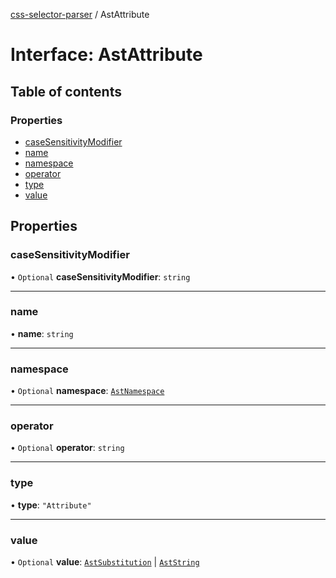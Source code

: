 [css-selector-parser](../README.md) / AstAttribute

# Interface: AstAttribute

## Table of contents

### Properties

- [caseSensitivityModifier](AstAttribute.md#casesensitivitymodifier)
- [name](AstAttribute.md#name)
- [namespace](AstAttribute.md#namespace)
- [operator](AstAttribute.md#operator)
- [type](AstAttribute.md#type)
- [value](AstAttribute.md#value)

## Properties

### caseSensitivityModifier

• `Optional` **caseSensitivityModifier**: `string`

___

### name

• **name**: `string`

___

### namespace

• `Optional` **namespace**: [`AstNamespace`](../README.md#astnamespace)

___

### operator

• `Optional` **operator**: `string`

___

### type

• **type**: ``"Attribute"``

___

### value

• `Optional` **value**: [`AstSubstitution`](AstSubstitution.md) \| [`AstString`](AstString.md)
